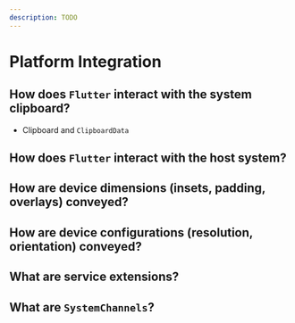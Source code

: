 ```yaml
---
description: TODO
---
```


# Platform Integration

## How does `Flutter` interact with the system clipboard?

* Clipboard and `ClipboardData`

## How does `Flutter` interact with the host system?

## How are device dimensions \(insets, padding, overlays\) conveyed?

## How are device configurations \(resolution, orientation\) conveyed?

## What are service extensions?

## What are `SystemChannels`?


